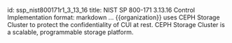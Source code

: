 id: ssp_nist800171r1_3_13_16
title: NIST SP 800-171 3.13.16 Control Implementation
format: markdown
...
{{organization}} uses CEPH Storage Cluster to protect the confidentiality of CUI at rest. CEPH Storage Cluster is a scalable, programmable storage platform.

